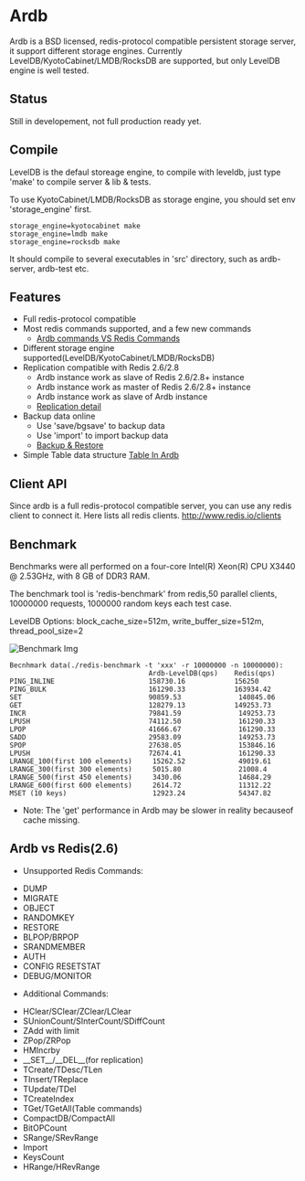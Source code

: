 # Ardb
Ardb is a BSD licensed, redis-protocol compatible persistent storage server, it support different storage engines. Currently LevelDB/KyotoCabinet/LMDB/RocksDB are supported, but only LevelDB engine is well tested.


## Status
Still in developement, not full production ready yet.

## Compile
LevelDB is the defaul storeage engine, to compile with leveldb, just type 'make' to compile server & lib & tests.

To use 	KyotoCabinet/LMDB/RocksDB as storage engine, you should set env 'storage_engine' first.
	
	storage_engine=kyotocabinet make
	storage_engine=lmdb make
	storage_engine=rocksdb make

It should compile to several executables in 'src' directory, such as ardb-server, ardb-test etc.
	

## Features
- Full redis-protocol compatible
- Most redis commands supported, and a few new commands
  * [Ardb commands VS Redis Commands](https://github.com/yinqiwen/ardb/wiki/ARDB-Commands)
- Different storage engine supported(LevelDB/KyotoCabinet/LMDB/RocksDB)
- Replication compatible with Redis 2.6/2.8
  * Ardb instance work as slave of Redis 2.6/2.8+ instance
  * Ardb instance work as master of Redis 2.6/2.8+ instance
  * Ardb instance work as slave of Ardb instance
  * [Replication detail](https://github.com/yinqiwen/ardb/wiki/Replication)
- Backup data online
  * Use 'save/bgsave' to backup data
  * Use 'import' to import backup data
  * [Backup & Restore](https://github.com/yinqiwen/ardb/wiki/Backup-Commands)
- Simple Table data structure [Table In Ardb](https://github.com/yinqiwen/ardb/wiki/Table-In-Ardb)

## Client API
Since ardb is a full redis-protocol compatible server, you can use any redis client to connect it. Here lists all redis clients. <http://www.redis.io/clients>

## Benchmark
Benchmarks were all performed on a four-core Intel(R) Xeon(R) CPU X3440 @ 2.53GHz, with 8 GB of DDR3 RAM.

The benchmark tool is 'redis-benchmark' from redis,50 parallel clients, 10000000 requests, 1000000 random keys each test case.

LevelDB Options: block_cache_size=512m, write_buffer_size=512m, thread_pool_size=2

![Benchmark Img](https://raw.github.com/yinqiwen/ardb/master/doc/benchmark.png)

	Becnhmark data(./redis-benchmark -t 'xxx' -r 10000000 -n 10000000):
	                                  Ardb-LevelDB(qps)    Redis(qps)
    PING_INLINE	                      158730.16            156250
    PING_BULK	                      161290.33            163934.42
    SET	                              90859.53	            140845.06
    GET	                              128279.13            149253.73
    INCR	                          79841.59	            149253.73
    LPUSH	                          74112.50	            161290.33
    LPOP	                          41666.67	            161290.33
    SADD	                          29583.09	            149253.73
    SPOP	                          27638.05	            153846.16
    LPUSH	                          72674.41	            161290.33
    LRANGE_100(first 100 elements)	   15262.52             49019.61
    LRANGE_300(first 300 elements)	   5015.80	            21008.4
    LRANGE_500(first 450 elements)	   3430.06	            14684.29
    LRANGE_600(first 600 elements)	   2614.72	            11312.22
    MSET (10 keys)	                   12923.24	            54347.82

- Note: The 'get' performance in Ardb may be slower in reality becauseof cache missing.

         

## Ardb vs Redis(2.6) 
 * Unsupported Redis Commands:
  - DUMP 
  - MIGRATE
  - OBJECT
  - RANDOMKEY
  - RESTORE
  - BLPOP/BRPOP
  - SRANDMEMBER
  - AUTH
  - CONFIG RESETSTAT
  - DEBUG/MONITOR
 * Additional Commands:
  - HClear/SClear/ZClear/LClear
  - SUnionCount/SInterCount/SDiffCount
  - ZAdd with limit
  - ZPop/ZRPop
  - HMIncrby
  - \_\_SET\_\_/\_\_DEL\_\_(for replication)
  - TCreate/TDesc/TLen
  - TInsert/TReplace
  - TUpdate/TDel
  - TCreateIndex
  - TGet/TGetAll(Table commands)
  - CompactDB/CompactAll
  - BitOPCount
  - SRange/SRevRange
  - Import
  - KeysCount
  - HRange/HRevRange
  






